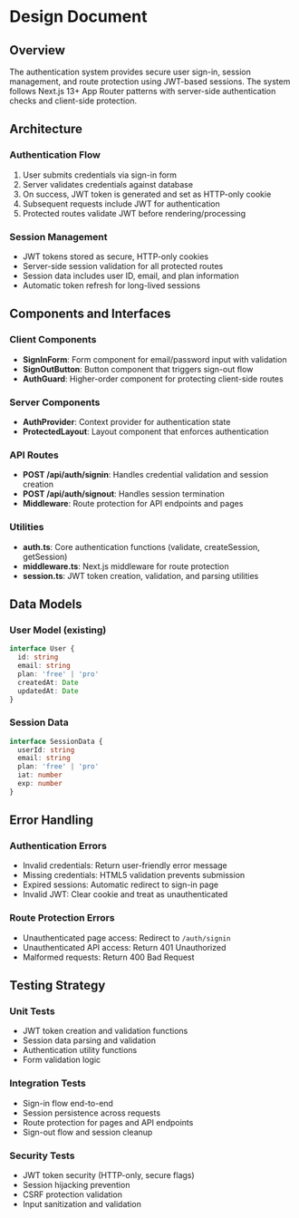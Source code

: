 # Design Document

## Overview

The authentication system provides secure user sign-in, session management, and route protection using JWT-based sessions. The system follows Next.js 13+ App Router patterns with server-side authentication checks and client-side protection.

## Architecture

### Authentication Flow
1. User submits credentials via sign-in form
2. Server validates credentials against database
3. On success, JWT token is generated and set as HTTP-only cookie
4. Subsequent requests include JWT for authentication
5. Protected routes validate JWT before rendering/processing

### Session Management
- JWT tokens stored as secure, HTTP-only cookies
- Server-side session validation for all protected routes
- Session data includes user ID, email, and plan information
- Automatic token refresh for long-lived sessions

## Components and Interfaces

### Client Components
- **SignInForm**: Form component for email/password input with validation
- **SignOutButton**: Button component that triggers sign-out flow
- **AuthGuard**: Higher-order component for protecting client-side routes

### Server Components
- **AuthProvider**: Context provider for authentication state
- **ProtectedLayout**: Layout component that enforces authentication

### API Routes
- **POST /api/auth/signin**: Handles credential validation and session creation
- **POST /api/auth/signout**: Handles session termination
- **Middleware**: Route protection for API endpoints and pages

### Utilities
- **auth.ts**: Core authentication functions (validate, createSession, getSession)
- **middleware.ts**: Next.js middleware for route protection
- **session.ts**: JWT token creation, validation, and parsing utilities

## Data Models

### User Model (existing)
```typescript
interface User {
  id: string
  email: string
  plan: 'free' | 'pro'
  createdAt: Date
  updatedAt: Date
}
```

### Session Data
```typescript
interface SessionData {
  userId: string
  email: string
  plan: 'free' | 'pro'
  iat: number
  exp: number
}
```

## Error Handling

### Authentication Errors
- Invalid credentials: Return user-friendly error message
- Missing credentials: HTML5 validation prevents submission
- Expired sessions: Automatic redirect to sign-in page
- Invalid JWT: Clear cookie and treat as unauthenticated

### Route Protection Errors
- Unauthenticated page access: Redirect to `/auth/signin`
- Unauthenticated API access: Return 401 Unauthorized
- Malformed requests: Return 400 Bad Request

## Testing Strategy

### Unit Tests
- JWT token creation and validation functions
- Session data parsing and validation
- Authentication utility functions
- Form validation logic

### Integration Tests
- Sign-in flow end-to-end
- Session persistence across requests
- Route protection for pages and API endpoints
- Sign-out flow and session cleanup

### Security Tests
- JWT token security (HTTP-only, secure flags)
- Session hijacking prevention
- CSRF protection validation
- Input sanitization and validation